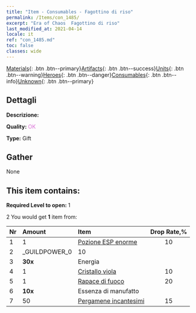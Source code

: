 ```yaml
---
title: "Item - Consumables - Fagottino di riso"
permalink: /Items/con_1485/
excerpt: "Era of Chaos  Fagottino di riso"
last_modified_at: 2021-04-14
locale: it
ref: "con_1485.md"
toc: false
classes: wide
---
```

 [Materials](/it/Items/){: .btn .btn--primary}[Artifacts](/it/Items/Artifacts/){: .btn .btn--success}[Units](/it/Items/Units/){: .btn .btn--warning}[Heroes](/it/Items/Heroes/){: .btn .btn--danger}[Consumables](/it/Items/Consumables/){: .btn .btn--info}[Unknown](/it/Items/Unknown/){: .btn .btn--primary}

## Dettagli
 **Descrizione:** 

 **Quality:** <span style="color: #DA70D6">OK</span>

 **Type:** Gift

## Gather

  None

## This item contains:

 **Required Level to open:** 1

 2 You would get **1** item  from:

  | Nr | Amount |     Item    | Drop Rate,% |
  |:---|:-------|:------------|:---------:|
  | 1 | 1 | [Pozione ESP enorme](/it/Items/con_703/) | 10 | 
  | 2 | _GUILDPOWER_0 | 10 | 
  | 3 |  **30x** | Energia |  | 15 | 
  | 4 | 1 | [Cristallo viola](/it/Items/con_720/) | 10 | 
  | 5 | 1 | [Rapace di fuoco](/it/Items/unt_268/) | 20 | 
  | 6 |  **10x** | Essenza di manufatto |  | 20 | 
  | 7 | 50 | [Pergamene incantesimi](/it/Items/con_694/) | 15 | 
